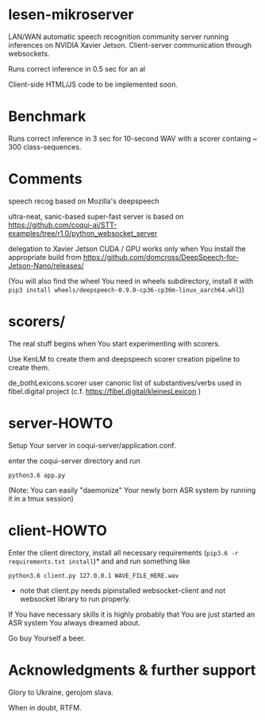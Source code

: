 # lesen-mikroserver
LAN/WAN automatic speech recognition community server running inferences on NVIDIA Xavier Jetson. Client-server communication through websockets.

Runs correct inference in 0.5 sec for an al 

Client-side HTML/JS code to be implemented soon. 

# Benchmark 
Runs correct inference in 3 sec for 10-second WAV with a scorer containg ~ 300 class-sequences.

# Comments
speech recog based on Mozilla's deepspeech

ultra-neat, sanic-based super-fast server is based on https://github.com/coqui-ai/STT-examples/tree/r1.0/python_websocket_server

delegation to Xavier Jetson CUDA / GPU works only when You install the appropriate build from https://github.com/domcross/DeepSpeech-for-Jetson-Nano/releases/

(You will also find the wheel You need in wheels subdirectory, install it with ```pip3 install wheels/deepspeech-0.9.0-cp36-cp36m-linux_aarch64.whl```))

# scorers/
The real stuff begins when You start experimenting with scorers. 

Use KenLM to create them and deepspeech scorer creation pipeline to create them.

de_bothLexicons.scorer user canonic list of substantives/verbs used in fibel.digital project (c.f. https://fibel.digital/kleinesLexicon )

# server-HOWTO
Setup Your server in coqui-server/application.conf.

enter the coqui-server directory and run

```python3.6 app.py```

(Note: You can easily "daemonize" Your newly born ASR system by running it in a tmux session)

# client-HOWTO
Enter the client directory, install all necessary requirements (```pip3.6 -r requirements.txt install```)* and and run something like

```python3.6 client.py 127.0.0.1 WAVE_FILE_HERE.wav```

* note that client.py needs pipinstalled websocket-client and not websocket library to run properly.

If You have necessary skills it is highly probably that You are just started an ASR system You always dreamed about. 

Go buy Yourself a beer.

# Acknowledgments & further support
Glory to Ukraine, gerojom slava.

When in doubt, RTFM.

